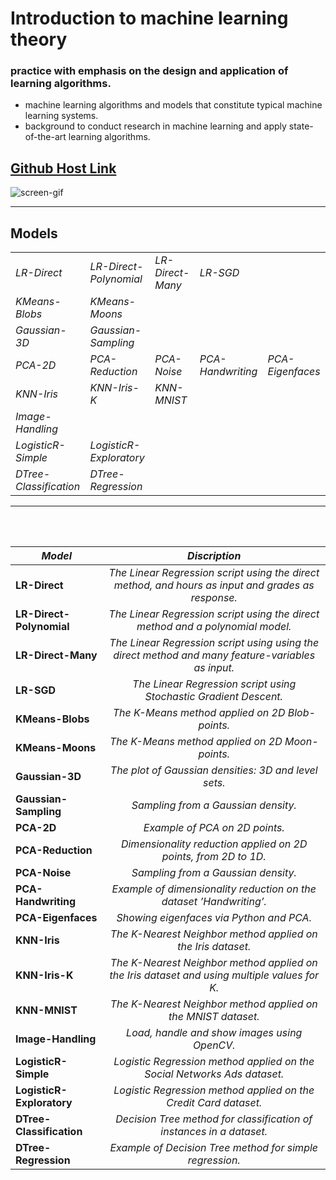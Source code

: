 # Introduction to machine learning theory 
### practice with emphasis on the design and application of learning algorithms. 
- machine learning algorithms and models that constitute typical machine learning systems. 
- background to conduct research in machine learning and apply state-of-the-art learning algorithms.

## [Github Host Link](https://armixz.github.io/just4fun/)

![screen-gif](png/neural-mlblog.gif)

---

## <b>Models</b>
| | | | | |
|-|-|-|-|-|
| <i>LR-Direct</i> | <i>LR-Direct-Polynomial</i> | <i>LR-Direct-Many</i> | <i>LR-SGD</i>|
| <i>KMeans-Blobs</i> | <i>KMeans-Moons</i>|
| <i>Gaussian-3D</i> | <i>Gaussian-Sampling</i>|
| <i>PCA-2D</i> | <i>PCA-Reduction</i> | <i>PCA-Noise</i> | <i>PCA-Handwriting</i> | <i>PCA-Eigenfaces</i>|
| <i>KNN-Iris</i> | <i>KNN-Iris-K</i> | <i>KNN-MNIST</i>|
| <i>Image-Handling</i>|
| <i>LogisticR-Simple</i> | <i>LogisticR-Exploratory</i>|
| <i>DTree-Classification</i> | <i>DTree-Regression</i>|

---
<br/>
<br/>

| <i>Model</i>                 | <i>Discription</i> |
| ---------------------------- |:------------------:|
| <b>LR-Direct</b>             | <i>The Linear Regression script using the direct method, and hours as input and grades as response.</i> |
| <b>LR-Direct-Polynomial</b>  | <i>The Linear Regression script using the direct method and a polynomial model.</i>                     |
| <b>LR-Direct-Many</b>        | <i>The Linear Regression script using using the direct method and many feature-variables as input.</i>  |
| <b>LR-SGD</b>                | <i>The Linear Regression script using Stochastic Gradient Descent.</i>                                  |
| <b>KMeans-Blobs</b>          | <i>The K-Means method applied on 2D Blob-points.</i>                                                    |
| <b>KMeans-Moons</b>          | <i>The K-Means method applied on 2D Moon-points.</i>                                                    |
| <b>Gaussian-3D</b>           | <i>The plot of Gaussian densities: 3D and level sets.</i>                                               |
| <b>Gaussian-Sampling</b>     | <i>Sampling from a Gaussian density.</i>                                                                |
| <b>PCA-2D</b>                | <i>Example of PCA on 2D points.</i>                                                                     |
| <b>PCA-Reduction</b>         | <i>Dimensionality reduction applied on 2D points, from 2D to 1D.</i>                                    |
| <b>PCA-Noise</b>             | <i>Sampling from a Gaussian density.</i>                                                                |
| <b>PCA-Handwriting</b>       | <i>Example of dimensionality reduction on the dataset ’Handwriting’.</i>                                |
| <b>PCA-Eigenfaces</b>        | <i>Showing eigenfaces via Python and PCA.</i>                                                           |
| <b>KNN-Iris</b>              | <i>The K-Nearest Neighbor method applied on the Iris dataset.</i>                                       |
| <b>KNN-Iris-K</b>            | <i>The K-Nearest Neighbor method applied on the Iris dataset and using multiple values for K.</i>       |
| <b>KNN-MNIST</b>             | <i>The K-Nearest Neighbor method applied on the MNIST dataset.</i>                                      |
| <b>Image-Handling</b>        | <i>Load, handle and show images using OpenCV.</i>                                                       |
| <b>LogisticR-Simple</b>      | <i>Logistic Regression method applied on the Social Networks Ads dataset.</i>                           |
| <b>LogisticR-Exploratory</b> | <i>Logistic Regression method applied on the Credit Card dataset.</i>                                   |
| <b>DTree-Classification</b>  | <i>Decision Tree method for classification of instances in a dataset.</i>                               |
| <b>DTree-Regression</b>      | <i>Example of Decision Tree method for simple regression.</i>                                           |
